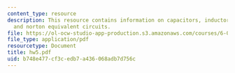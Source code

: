 ```yaml
---
content_type: resource
description: This resource contains information on capacitors, inductors, thevnin,
  and norton equivalent circuits.
file: https://ol-ocw-studio-app-production.s3.amazonaws.com/courses/6-071j-introduction-to-electronics-signals-and-measurement-spring-2006/b748e477cf3cedb7a436068adb7d756c_hw5.pdf
file_type: application/pdf
resourcetype: Document
title: hw5.pdf
uid: b748e477-cf3c-edb7-a436-068adb7d756c
---
```

